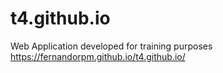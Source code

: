 # t4.github.io
Web Application developed for training purposes
https://fernandorpm.github.io/t4.github.io/
